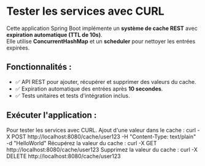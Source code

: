 # Tester les services avec CURL

Cette application Spring Boot implémente un **système de cache REST** avec **expiration automatique (TTL de 10s)**.  
Elle utilise **ConcurrentHashMap** et un **scheduler** pour nettoyer les entrées expirées.

## Fonctionnalités :
- ✅ API REST pour ajouter, récupérer et supprimer des valeurs du cache.
- ✅ Expiration automatique des entrées après **10 secondes**.
- ✅ Tests unitaires et tests d'intégration inclus.

## Exécuter l'application :
Pour tester les services avec CURL.
Ajout d'une valeur dans le cache :
curl -X POST http://localhost:8080/cache/user123 -H "Content-Type: text/plain" -d "HelloWorld"
Récupérez la valeur du cache :
curl -X GET http://localhost:8080/cache/user123
Supprimez la valeur du cache :
curl -X DELETE http://localhost:8080/cache/user123

